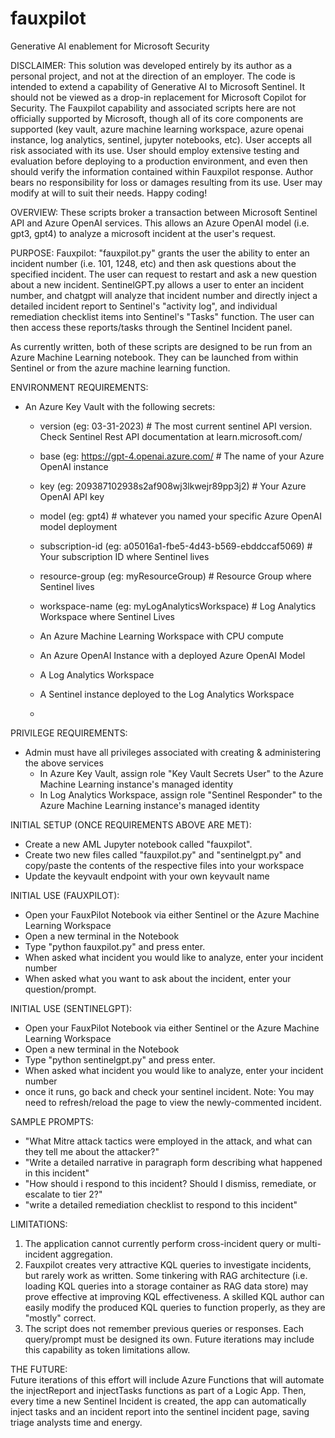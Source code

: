 # fauxpilot
Generative AI enablement for Microsoft Security

DISCLAIMER: This solution was developed entirely by its author as a personal project, and not at the direction of an employer.  The code is intended to extend a capability of Generative AI to Microsoft Sentinel.  It should not be viewed as a drop-in replacement for Microsoft Copilot for Security.  The Fauxpilot capability and associated scripts here are not officially supported by Microsoft, though all of its core components are supported (key vault, azure machine learning workspace, azure openai instance, log analytics, sentinel, jupyter notebooks, etc).  User accepts all risk associated with its use.  User should employ extensive testing and evaluation before deploying to a production environment, and even then should verify the information contained within Fauxpilot response. Author bears no responsibility for loss or damages resulting from its use.  User may modify at will to suit their needs. Happy coding!

OVERVIEW:
These scripts broker a transaction between Microsoft Sentinel API and Azure OpenAI services.  This allows an Azure OpenAI model (i.e. gpt3, gpt4) to analyze a microsoft incident at the user's request.

PURPOSE:
Fauxpilot: "fauxpilot.py" grants the user the ability to enter an incident number (i.e. 101, 1248, etc) and then ask questions about the specified incident.  The user can request to restart and ask a new question about a new incident.  SentinelGPT.py allows a user to enter an incident number, and chatgpt will analyze that incident number and directly inject a detailed incident report to Sentinel's "activity log", and individual remediation checklist items into Sentinel's "Tasks" function.  The user can then access these reports/tasks through the Sentinel Incident panel.

As currently written, both of these scripts are designed to be run from an Azure Machine Learning notebook.  They can be launched from within Sentinel or from the azure machine learning function.

ENVIRONMENT REQUIREMENTS:
- An Azure Key Vault with the following secrets:
    - version (eg: 03-31-2023) # The most current sentinel API version.  Check Sentinel Rest API documentation at learn.microsoft.com/
    - base (eg: https://gpt-4.openai.azure.com/ # The name of your Azure OpenAI instance
    - key (eg: 209387102938s2af908wj3lkwejr89pp3j2) # Your Azure OpenAI API key
    - model (eg: gpt4) # whatever you named your specific Azure OpenAI model deployment
    - subscription-id (eg: a05016a1-fbe5-4d43-b569-ebddccaf5069) # Your subscription ID where Sentinel lives
    - resource-group (eg: myResourceGroup) # Resource Group where Sentinel lives
    - workspace-name (eg: myLogAnalyticsWorkspace) # Log Analytics Workspace where Sentinel Lives
 
  - An Azure Machine Learning Workspace with CPU compute
  - An Azure OpenAI Instance with a deployed Azure OpenAI Model
  - A Log Analytics Workspace
  - A Sentinel instance deployed to the Log Analytics Workspace
  - 
PRIVILEGE REQUIREMENTS:
  - Admin must have all privileges associated with creating & administering the above services
    - In Azure Key Vault, assign role "Key Vault Secrets User" to the Azure Machine Learning instance's managed identity
    - In Log Analytics Workspace, assign role "Sentinel Responder" to the Azure Machine Learning instance's managed identity
   
INITIAL SETUP (ONCE REQUIREMENTS ABOVE ARE MET):
- Create a new AML Jupyter notebook called "fauxpilot".
- Create two new files called "fauxpilot.py" and "sentinelgpt.py" and copy/paste the contents of the respective files into your workspace
- Update the keyvault endpoint with your own keyvault name

INITIAL USE (FAUXPILOT):
- Open your FauxPilot Notebook via either Sentinel or the Azure Machine Learning Workspace
- Open a new terminal in the Notebook
- Type "python fauxpilot.py" and press enter.
- When asked what incident you would like to analyze, enter your incident number
- When asked what you want to ask about the incident, enter your question/prompt.

INITIAL USE (SENTINELGPT):
- Open your FauxPilot Notebook via either Sentinel or the Azure Machine Learning Workspace
- Open a new terminal in the Notebook
- Type "python sentinelgpt.py" and press enter.
- When asked what incident you would like to analyze, enter your incident number
- once it runs, go back and check your sentinel incident.  Note: You may need to refresh/reload the page to view the newly-commented incident.

SAMPLE PROMPTS:
- "What Mitre attack tactics were employed in the attack, and what can they tell me about the attacker?"
- "Write a detailed narrative in paragraph form describing what happened in this incident"
- "How should i respond to this incident?  Should I dismiss, remediate, or escalate to tier 2?"
- "write a detailed remediation checklist to respond to this incident"

LIMITATIONS:
1. The application cannot currently perform cross-incident query or multi-incident aggregation.  
2. Fauxpilot creates very attractive KQL queries to investigate incidents, but rarely work as written.  Some tinkering with RAG architecture (i.e. loading KQL queries into a storage container as RAG data store) may prove effective at improving KQL effectiveness.  A skilled KQL author can easily modify the produced KQL queries to function properly, as they are "mostly" correct.
3. The script does not remember previous queries or responses.  Each query/prompt must be designed its own.  Future iterations may include this capability as token limitations allow.

THE FUTURE:   
Future iterations of this effort will include Azure Functions that will automate the injectReport and injectTasks functions as part of a Logic App.  Then, every time a new Sentinel Incident is created, the app can automatically inject tasks and an incident report into the sentinel incident page, saving triage analysts time and energy.
